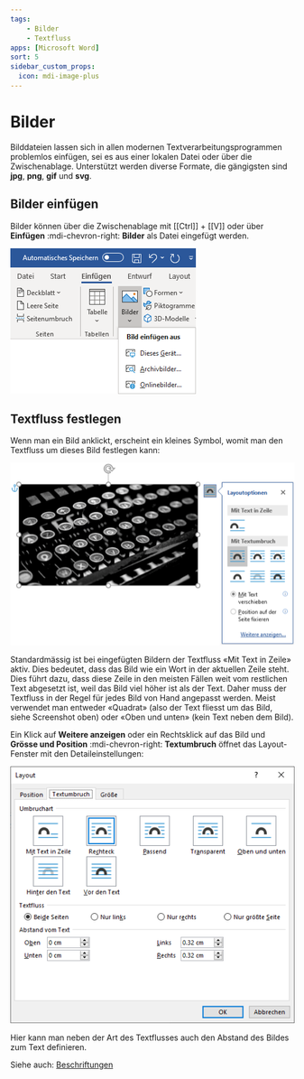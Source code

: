 ```yaml
---
tags:
    - Bilder
    - Textfluss
apps: [Microsoft Word]
sort: 5
sidebar_custom_props:
  icon: mdi-image-plus
---
```


# Bilder



Bilddateien lassen sich in allen modernen Textverarbeitungsprogrammen problemlos einfügen, sei es aus einer lokalen Datei oder über die Zwischenablage. Unterstützt werden diverse Formate, die gängigsten sind **jpg**, **png**, **gif** und **svg**.

## Bilder einfügen
Bilder können über die Zwischenablage mit [[Ctrl]] + [[V]] oder über __Einfügen__ :mdi-chevron-right: __Bilder__ als Datei eingefügt werden.

![Bild aus Datei einfügen](./bild-einfuegen.png)

## Textfluss festlegen

Wenn man ein Bild anklickt, erscheint ein kleines Symbol, womit man den Textfluss um dieses Bild festlegen kann:

![Einstellungen Textfluss](./bild-textfluss.png)

Standardmässig ist bei eingefügten Bildern der Textfluss «Mit Text in Zeile» aktiv. Dies bedeutet, dass das Bild wie ein Wort in der aktuellen Zeile steht. Dies führt dazu, dass diese Zeile in den meisten Fällen weit vom restlichen Text abgesetzt ist, weil das Bild viel höher ist als der Text. Daher muss der Textfluss in der Regel für jedes Bild von Hand angepasst werden. Meist verwendet man entweder «Quadrat» (also der Text fliesst um das Bild, siehe Screenshot oben) oder «Oben und unten» (kein Text neben dem Bild).

Ein Klick auf __Weitere anzeigen__ oder ein Rechtsklick auf das Bild und __Grösse und Position__ :mdi-chevron-right: __Textumbruch__ öffnet das Layout-Fenster mit den Detaileinstellungen:

![Layouteinstellungen «Textumbruch»](./bild-eigenschaften.png)

Hier kann man neben der Art des Textflusses auch den Abstand des Bildes zum Text definieren.

Siehe auch: [Beschriftungen](../beschriftungen)

